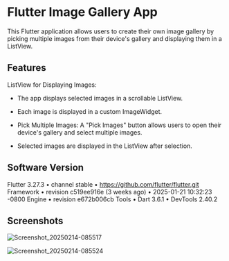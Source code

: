 # Flutter Image Gallery App
This Flutter application allows users to create their own image gallery by picking multiple images from their device's gallery and displaying them in a ListView.

## Features
ListView for Displaying Images:

- The app displays selected images in a scrollable ListView.

- Each image is displayed in a custom ImageWidget.

- Pick Multiple Images: A "Pick Images" button allows users to open their device's gallery and select multiple images.

- Selected images are displayed in the ListView after selection.

## Software Version
Flutter 3.27.3 • channel stable • https://github.com/flutter/flutter.git
Framework • revision c519ee916e (3 weeks ago) • 2025-01-21 10:32:23 -0800
Engine • revision e672b006cb
Tools • Dart 3.6.1 • DevTools 2.40.2

## Screenshots 
![Screenshot_20250214-085517](https://github.com/user-attachments/assets/5a50477c-46f4-4bf4-b65b-f480a6d4dbb0)

![Screenshot_20250214-085524](https://github.com/user-attachments/assets/05c17e93-51c4-4d2d-995c-9186c673acc1)
